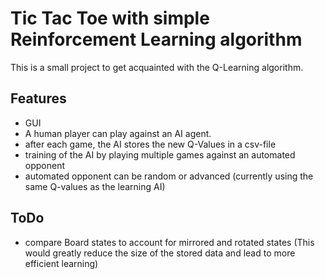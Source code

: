 # Tic Tac Toe with simple Reinforcement Learning algorithm

This is a small project to get acquainted with the Q-Learning algorithm.


## Features

- GUI
- A human player can play against an AI agent.
- after each game, the AI stores the new Q-Values in a csv-file
- training of the AI by playing multiple games against an automated opponent
- automated opponent can be random or advanced (currently using the same Q-values as the learning AI)

## ToDo

- compare Board states to account for mirrored and rotated states
  (This would greatly reduce the size of the stored data and lead to more efficient learning)
